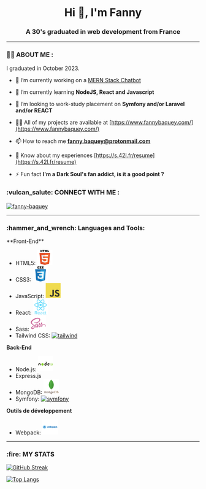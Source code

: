 <h1 align="center">Hi 👋, I'm Fanny</h1>
<h3 align="center">A 30's graduated in web development from France</h3>

---

### :woman_technologist: ABOUT ME :
I graduated in October 2023.

- 🔭 I’m currently working on a [MERN Stack Chatbot](https://github.com/Tyujhty/mern-chatIA)

- 🌱 I’m currently learning **NodeJS, React and Javascript**

- 👯 I’m looking to work-study placement on **Symfony and/or Laravel and/or REACT**

- 👨‍💻 All of my projects are available at [https://www.fannybaquey.com/](https://www.fannybaquey.com/)

- 📫 How to reach me **fanny.baquey@protonmail.com**

- 📄 Know about my experiences [https://s.42l.fr/resume](https://s.42l.fr/resume)

- ⚡ Fun fact **I'm a Dark Soul's fan addict, is it a good point ?**

<h3 align="left">:vulcan_salute: CONNECT WITH ME :</h3>
<p align="left">
<a href="https://linkedin.com/in/fanny-baquey" target="blank"><img align="center" src="https://raw.githubusercontent.com/rahuldkjain/github-profile-readme-generator/master/src/images/icons/Social/linked-in-alt.svg" alt="fanny-baquey" height="30" width="40" /></a>
</p>

---

<h3 align="left"> :hammer_and_wrench: Languages and Tools:</h3>
**Front-End**

- HTML5: <a href="https://developer.mozilla.org/en-US/docs/Web/HTML" target="_blank" rel="noreferrer"><img src="https://raw.githubusercontent.com/devicons/devicon/master/icons/html5/html5-original-wordmark.svg" alt="html5" width="40" height="40" /></a>
- CSS3: <a href="https://www.w3schools.com/css/" target="_blank" rel="noreferrer"><img src="https://raw.githubusercontent.com/devicons/devicon/master/icons/css3/css3-original-wordmark.svg" alt="css3" width="40" height="40" /></a>
- JavaScript: <a href="https://developer.mozilla.org/en-US/docs/Web/JavaScript" target="_blank" rel="noreferrer"><img src="https://raw.githubusercontent.com/devicons/devicon/master/icons/javascript/javascript-original.svg" alt="javascript" width="40" height="40" /></a>
- React: <a href="https://reactjs.org/" target="_blank" rel="noreferrer"><img src="https://raw.githubusercontent.com/devicons/devicon/master/icons/react/react-original-wordmark.svg" alt="react" width="40" height="40" /></a>
- Sass: <a href="https://sass-lang.com" target="_blank" rel="noreferrer"><img src="https://raw.githubusercontent.com/devicons/devicon/master/icons/sass/sass-original.svg" alt="sass" width="40" height="40" /></a>
- Tailwind CSS: <a href="https://tailwindcss.com/" target="_blank" rel="noreferrer"><img src="https://www.vectorlogo.zone/logos/tailwindcss/tailwindcss-icon.svg" alt="tailwind" width="40" height="40" /></a>

**Back-End**

- Node.js: <a href="https://nodejs.org" target="_blank" rel="noreferrer"><img src="https://raw.githubusercontent.com/devicons/devicon/master/icons/nodejs/nodejs-original-wordmark.svg" alt="nodejs" width="40" height="40" /></a>
- Express.js
- MongoDB: <a href="https://www.mongodb.com/" target="_blank" rel="noreferrer"><img src="https://raw.githubusercontent.com/devicons/devicon/master/icons/mongodb/mongodb-original-wordmark.svg" alt="mongodb" width="40" height="40" /></a>
- Symfony: <a href="https://symfony.com" target="_blank" rel="noreferrer"><img src="https://symfony.com/logos/symfony_black_03.svg" alt="symfony" width="40" height="40" /></a>

**Outils de développement**

- Webpack: <a href="https://webpack.js.org" target="_blank" rel="noreferrer"><img src="https://raw.githubusercontent.com/devicons/devicon/d00d0969292a6569d45b06d3f350f463a0107b0d/icons/webpack/webpack-original-wordmark.svg" alt="webpack" width="40" height="40" /></a>

---
<h3 align="left"> :fire: MY STATS </h3>

[![GitHub Streak](https://github-readme-streak-stats.herokuapp.com?user=tyujhty&theme=dark&border_radius=2.5&locale=fr&date_format=j%20M%5B%20Y%5D&mode=weekly)](https://git.io/streak-stats)

[![Top Langs](https://github-readme-stats.vercel.app/api/top-langs/?username=tyujhty&layout=compact&theme=vision-friendly-dark)](https://github.com/anuraghazra/github-readme-stats)

